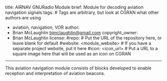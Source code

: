 title: AIRNAV GNURadio Module
brief: Module for decoding aviation navigation signals
tags: # Tags are arbitrary, but look at CGRAN what other authors are using
  - aviation, navigation, VOR
author:
  - Brian McLaughlin <bjmclaughlin@gmail.com>
copyright_owner:
  - Brian McLaughlin
license:
#repo: # Put the URL of the repository here, or leave blank for default
#website: <module_website> # If you have a separate project website, put it here
#icon: <icon_url> # Put a URL to a square image here that will be used as an icon on CGRAN
---
This aviation navigation module consists of blocks developed to enable reception
and interpretation of aviation beacons.
